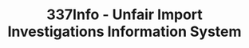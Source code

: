 ---
bigquery: https://console.cloud.google.com/bigquery?p=patents-public-data&d=usitc_investigations&page=dataset&project=sheets-management-319211
citation: US International Trade Commission 337Info Unfair Import Investigations Information
  System
contributors: US International Trade Comission
cost: None
description: US International Trade Commission 337Info Unfair Import Investigations
  Information System contains data on investigations done under Section 337. Section
  337 declares the infringement of certain statutory intellectual property rights
  and other forms of unfair competition in import trade to be unlawful practices.
  Most Section 337 investigations involve allegations of patent or registered trademark
  infringement.
documentation: FAQ and tutorial available on the site
last_edit: 04/06/2022, 20:30:28
location: https://pubapps2.usitc.gov/337external/
maintained_by: US International Trade Comission
schema_fields:
- teoIdIssueDate
- investigationNo
- docketNo
- scheduledEndDateEvidHear
- finalIdOnViolationIssue
- teoProceedingInvolved
- cafcAppeals
- invUnfairAct
- actualEndDateEvidHear
- ouiiAttorney
- currentActiveALJ
- ouiiParticipation
- patentNumber
- finalIdOnViolationDue
- htsNumbers
- teoIdDueDate
- teoReliefGranted
- scheduledStartDateEvidHear
- issueDateOtherNonFinal
- publication_number
- complainant
- copyrightNumbers
- endDateMarkmanHearing
- finalDetViolation
- targetDate
- aljAssigned
- dateOfPublicationFrNotice
- lastUpdated
- gcAttorney
- id
- actualStartDateEvidHear
- markmanHearing
- investigationType
- dateComplaintFiled
- startDateMarkmanHearing
- trademarkNumbers
- internalRemand
- dateCreated
- patentNumbers
- currentStatus
- respondent
- title
- finalDetNoViolation
- investigationTermDate
shortname: unfair_import_investigations
tags:
- import
- legal
- trade
timeframe: 2008-2021 (prior to 2008 downloadable as a JSON file)
title: 337Info - Unfair Import Investigations Information System
uuid: 2721f5ec-e599-4890-9265-9706719fc71e
---